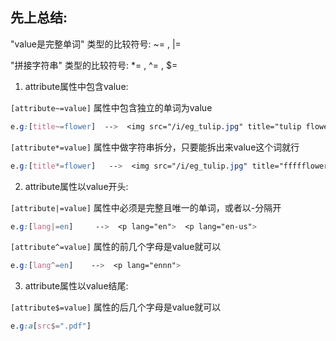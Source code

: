 ## 先上总结:
"value是完整单词" 类型的比较符号:  ~=  ,  |=

"拼接字符串" 类型的比较符号:  *=  ,  ^=  ,  $=

1. attribute属性中包含value:　

`[attribute~=value]` 属性中包含独立的单词为value
``` css
e.g:[title~=flower]  -->  <img src="/i/eg_tulip.jpg" title="tulip flower" />
```
`[attribute*=value]` 属性中做字符串拆分，只要能拆出来value这个词就行
``` css
e.g:[title*=flower]   -->  <img src="/i/eg_tulip.jpg" title="ffffflowerrrrrr" />
```
 
2. attribute属性以value开头:

`[attribute|=value]` 属性中必须是完整且唯一的单词，或者以-分隔开
``` css
e.g:[lang|=en]     -->  <p lang="en">  <p lang="en-us">
```
`[attribute^=value]` 属性的前几个字母是value就可以
``` css
e.g:[lang^=en]    -->  <p lang="ennn">
```
 
3. attribute属性以value结尾:

`[attribute$=value]` 属性的后几个字母是value就可以
``` css
e.g:a[src$=".pdf"]
```
